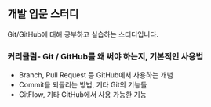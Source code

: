 ## 개발 입문 스터디
Git/GitHub에 대해 공부하고 실습하는 스터디입니다.
 ### 커리큘럼- Git / GitHub를 왜 써야 하는지, 기본적인 사용법
 - Branch, Pull Request 등 GitHub에서 사용하는 개념
 - Commit을 되돌리는 방법, 기타 Git의 기능들
 - GitFlow, 기타 GitHub에서 사용 가능한 기능
